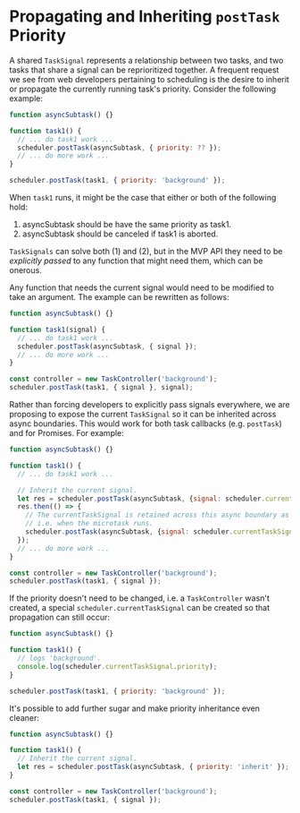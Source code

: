 # Propagating and Inheriting `postTask` Priority

A shared `TaskSignal` represents a relationship between two tasks, and two tasks
that share a signal can be reprioritized together. A frequent request we see
from web developers pertaining to scheduling is the desire to inherit or
propagate the currently running task's priority. Consider the following example:

```javascript
function asyncSubtask() {}

function task1() {
  // ... do task1 work ...
  scheduler.postTask(asyncSubtask, { priority: ?? });
  // ... do more work ...
}

scheduler.postTask(task1, { priority: 'background' });
```

When `task1` runs, it might be the case that either or both of the following hold:
1. asyncSubtask should be have the same priority as task1.
2. asyncSubtask should be canceled if task1 is aborted.

`TaskSignals` can solve both (1) and (2), but in the MVP API they need to be
*explicitly passed* to any function that might need them, which can be onerous.

Any function that needs the current signal would need to be modified to take an
argument. The example can be rewritten as follows:

```javascript
function asyncSubtask() {}

function task1(signal) {
  // ... do task1 work ...
  scheduler.postTask(asyncSubtask, { signal });
  // ... do more work ...
}

const controller = new TaskController('background');
scheduler.postTask(task1, { signal }, signal);
```

Rather than forcing developers to explicitly pass signals everywhere, we are
proposing to expose the current `TaskSignal` so it can be inherited across async
boundaries. This would work for both task callbacks (e.g. `postTask`) and for
Promises. For example:

```javascript
function asyncSubtask() {}

function task1() {
  // ... do task1 work ...

  // Inherit the current signal.
  let res = scheduler.postTask(asyncSubtask, {signal: scheduler.currentTaskSignal});
  res.then(() => {
    // The currentTaskSignal is retained across this async boundary as well,
    // i.e. when the microtask runs.
    scheduler.postTask(asyncSubtask, {signal: scheduler.currentTaskSignal});
  });
  // ... do more work ...
}

const controller = new TaskController('background');
scheduler.postTask(task1, { signal });
```

If the priority doesn't need to be changed, i.e. a `TaskController` wasn't
created, a special `scheduler.currentTaskSignal` can be created so that
propagation can still occur:

```javascript
function asyncSubtask() {}

function task1() {
  // logs 'background'.
  console.log(scheduler.currentTaskSignal.priority);
}

scheduler.postTask(task1, { priority: 'background' });
```

It's possible to add further sugar and make priority inheritance even cleaner:

```javascript
function asyncSubtask() {}

function task1() {
  // Inherit the current signal.
  let res = scheduler.postTask(asyncSubtask, { priority: 'inherit' });
}

const controller = new TaskController('background');
scheduler.postTask(task1, { signal });
```

